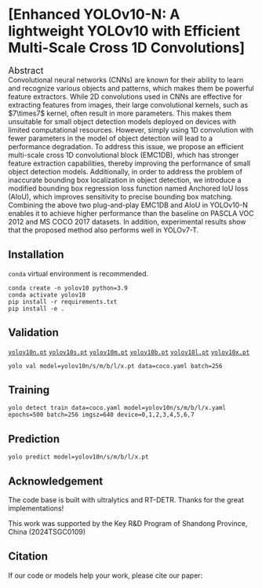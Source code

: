 # [Enhanced YOLOv10-N: A lightweight YOLOv10 with Efficient Multi-Scale Cross 1D Convolutions]

  <summary>
  <font size="+1">Abstract</font>
  </summary>
Convolutional neural networks (CNNs) are known for their ability to learn and recognize various objects and patterns, which makes them be powerful feature extractors. While 2D convolutions used in CNNs are effective for extracting features from images, their large convolutional kernels, such as  $7\times7$ kernel, often result in more parameters. This makes them unsuitable for small object detection models deployed on devices with limited computational resources. However, simply using 1D convolution with fewer parameters in the model of object detection will lead to a performance degradation. To address this issue, we propose an efficient multi-scale cross 1D convolutional block (EMC1DB), which has stronger feature extraction capabilities, thereby improving the performance of small object detection models. Additionally, in order to address the problem of inaccurate bounding box localization in object detection, we introduce a modified bounding box regression loss function named Anchored IoU loss (AIoU),  which improves sensitivity to precise bounding box matching. Combining the above two plug-and-play EMC1DB and AIoU in YOLOv10-N enables it to achieve higher performance than the baseline on PASCLA VOC 2012 and MS COCO 2017 datasets. In addition, experimental results show that the proposed method also performs well in YOLOv7-T.
</details>



## Installation
`conda` virtual environment is recommended. 
```
conda create -n yolov10 python=3.9
conda activate yolov10
pip install -r requirements.txt
pip install -e .
```


## Validation
[`yolov10n.pt`](https://github.com/THU-MIG/yolov10/releases/download/v1.1/yolov10n.pt)  [`yolov10s.pt`](https://github.com/THU-MIG/yolov10/releases/download/v1.1/yolov10s.pt)  [`yolov10m.pt`](https://github.com/THU-MIG/yolov10/releases/download/v1.1/yolov10m.pt)  [`yolov10b.pt`](https://github.com/THU-MIG/yolov10/releases/download/v1.1/yolov10b.pt)  [`yolov10l.pt`](https://github.com/THU-MIG/yolov10/releases/download/v1.1/yolov10l.pt)  [`yolov10x.pt`](https://github.com/THU-MIG/yolov10/releases/download/v1.1/yolov10x.pt)  
```
yolo val model=yolov10n/s/m/b/l/x.pt data=coco.yaml batch=256
```

## Training 
```
yolo detect train data=coco.yaml model=yolov10n/s/m/b/l/x.yaml epochs=500 batch=256 imgsz=640 device=0,1,2,3,4,5,6,7
```

## Prediction
```
yolo predict model=yolov10n/s/m/b/l/x.pt
```

## Acknowledgement
The code base is built with ultralytics and RT-DETR.
Thanks for the great implementations!

This work was supported by the Key R&D Program of Shandong Province, China (2024TSGC0109)

## Citation

If our code or models help your work, please cite our paper:
```BibTeX

```
